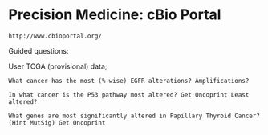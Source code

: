 # Precision Medicine: cBio Portal

`http://www.cbioportal.org/`

Guided questions:

User TCGA (provisional) data;

    What cancer has the most (%-wise) EGFR alterations? Amplifications?

    In what cancer is the P53 pathway most altered? Get Oncoprint Least altered?

    What genes are most significantly altered in Papillary Thyroid Cancer? (Hint MutSig) Get Oncoprint



